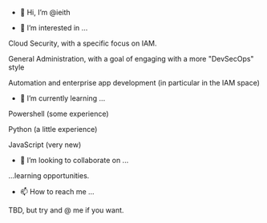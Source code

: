 - 👋 Hi, I’m @ieith

- 👀 I’m interested in ...

Cloud Security, with a specific focus on IAM.

General Administration, with a goal of engaging with a more "DevSecOps" style

Automation and enterprise app development (in particular in the IAM space)

- 🌱 I’m currently learning ...

Powershell (some experience)

Python (a little experience)

JavaScript (very new)

- 💞️ I’m looking to collaborate on ...

...learning opportunities.

- 📫 How to reach me ...

TBD, but try and @ me if you want.

<!---
ieith/ieith is a ✨ special ✨ repository because its `README.md` (this file) appears on your GitHub profile.
You can click the Preview link to take a look at your changes.
--->
